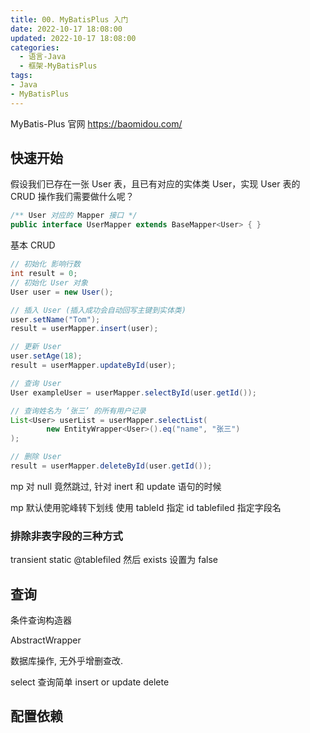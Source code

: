 ```yaml
---
title: 00. MyBatisPlus 入门
date: 2022-10-17 18:08:00
updated: 2022-10-17 18:08:00
categories:
  - 语言-Java
  - 框架-MyBatisPlus
tags:
- Java
- MyBatisPlus
---
```


MyBatis-Plus 官网
<https://baomidou.com/>

## 快速开始

假设我们已存在一张 User 表，且已有对应的实体类 User，实现 User 表的 CRUD 操作我们需要做什么呢？

<!-- more -->

```java
/** User 对应的 Mapper 接口 */
public interface UserMapper extends BaseMapper<User> { }
```

基本 CRUD

```java
// 初始化 影响行数
int result = 0;
// 初始化 User 对象
User user = new User();

// 插入 User (插入成功会自动回写主键到实体类)
user.setName("Tom");
result = userMapper.insert(user);

// 更新 User
user.setAge(18);
result = userMapper.updateById(user);

// 查询 User
User exampleUser = userMapper.selectById(user.getId());

// 查询姓名为 ‘张三’ 的所有用户记录
List<User> userList = userMapper.selectList(
        new EntityWrapper<User>().eq("name", "张三")
);

// 删除 User
result = userMapper.deleteById(user.getId());
```

mp 对 null 竟然跳过, 针对 inert 和 update 语句的时候

mp 默认使用驼峰转下划线
使用 tableId 指定 id
tablefiled 指定字段名

### 排除非表字段的三种方式

transient
static
@tablefiled 然后 exists 设置为 false

## 查询

条件查询构造器

AbstractWrapper

数据库操作, 无外乎增删查改.

select 查询简单
insert or update
delete

## 配置依赖
